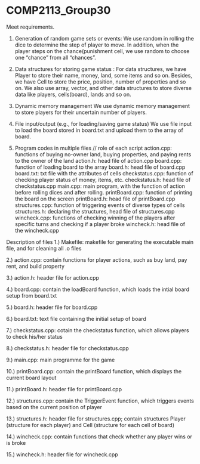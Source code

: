# COMP2113_Group30
Meet requirements.

1.	Generation of random game sets or events:
We use random in rolling the dice to determine the step of player to move. In addition, when the player steps on the chance(punishment cell, we use random to choose one “chance” from all “chances”.

2.	Data structures for storing game status :
For data structures, we have Player to store their name, money, land, some items and so on. Besides, we have Cell to store the price, position, number of properties and so on. We also use array, vector, and other data structures to store diverse data like players, cells(board), lands and so on.

3.	Dynamic memory management 
We use dynamic memory management to store players for their uncertain number of players.

4.	File input/output (e.g., for loading/saving game status) 
We use file input to load the board stored in board.txt and upload them to the array of board.

5.	Program codes in multiple files 
// role of each script
action.cpp: functions of buying no-owner land, buying properties, and paying rents to the owner of the land
action.h: head file of action.cpp
board.cpp: function of loading board to the array
board.h: head file of board.cpp
board.txt: txt file with the attributes of cells
checkstatus.cpp: function of checking player status of money, items, etc.
checkstatus.h: head file of checkstatus.cpp
main.cpp: main program, with the function of action before rolling dices and after rolling.
printBoard.cpp: function of printing the board on the screen
printBoard.h: head file of printBoard.cpp
structures.cpp: function of triggering events of diverse types of cells
structures.h: declaring the structures, head file of structures.cpp
wincheck.cpp: functions of checking winning of the players after specific turns and checking if a player broke
wincheck.h: head file of the wincheck.cpp

Description of files
1.) Makefile:
    makefile for generating the executable main file, and for cleaning all .o files

2.) action.cpp:
    contain functions for player actions, such as buy land, pay rent, and build property

3.) action.h:
    header file for action.cpp

4.) board.cpp:
    contain the loadBoard function, which loads the intial board setup from board.txt

5.) board.h:
    header file for board.cpp

6.) board.txt:
    text file containing the initial setup of board

7.) checkstatus.cpp:
    cotain the checkstatus function, which allows players to check his/her status

8.) checkstatus.h:
    header file for checkstatus.cpp

9.) main.cpp:
    main programme for the game

10.) printBoard.cpp:
     contain the printBoard function, which displays the current board layout

11.) printBoard.h:
     header file for printBoard.cpp

12.) structures.cpp:
     contain the TriggerEvent function, which triggers events based on the current position of player

13.) structures.h:
     header file for structures.cpp; contain structures Player (structure for each player) and Cell (structure for each cell of board)

14.) wincheck.cpp:
     contain functions that check whether any player wins or is broke

15.) wincheck.h:
     header file for wincheck.cpp
